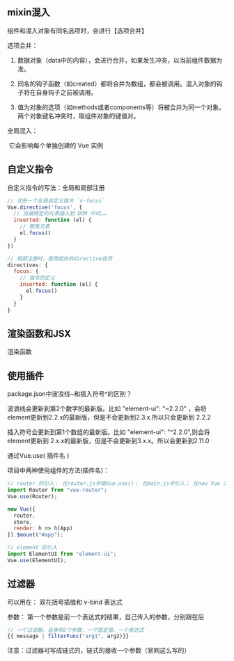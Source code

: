 ## mixin混入

组件和混入对象有同名选项时，会进行【选项合并】

选项合并： 

1.  数据对象（data中的内容），会进行合并，如果发生冲突，以当前组件数据为准。

2. 同名的钩子函数（如created）都将合并为数组，都会被调用。混入对象的钩子将在自身钩子之前被调用。

3. 值为对象的选项（如methods或者components等）将被合并为同一个对象。两个对象键名冲突时，取组件对象的键值对。 

   [^1]: Vue.extend() 也使用同样的策略进行合并

全局混入：

​		它会影响每个单独创建的 Vue 实例

## 自定义指令

自定义指令的写法：全局和局部注册

```javascript
// 注册一个全局自定义指令 `v-focus`
Vue.directive('focus', {
  // 当被绑定的元素插入到 DOM 中时……
  inserted: function (el) {
    // 聚焦元素
    el.focus()
  }
})
```

```JavaScript
// 局部注册时，使用组件的directive选项
directives: {
  focus: {
    // 指令的定义
    inserted: function (el) {
      el.focus()
    }
  }
}
```

## 渲染函数和JSX

渲染函数

## 使用插件

package.json中波浪线~和插入符号^的区别？

波浪线会更新到第2个数字的最新版。比如 "element-ui": "~2.2.0"  ，会将element更新到2.2.x的最新版，但是不会更新到2.3.x.所以只会更新到 2.2.2

插入符号会更新到第1个数组的最新版。比如  "element-ui": "^2.2.0",则会将element更新到 2.x.x的最新版，但是不会更新到3.x.x。所以会更新到2.11.0

通过Vue.use( 插件名 )

项目中两种使用组件的方法(插件名)：

```javascript
// router 的引入： 在router.js中做Vue.use()； 在main.js中引入； 在new Vue（）时作为对象参数的属性
import Router from "vue-router";
Vue.use(Router);

new Vue({
  router,
  store,
  render: h => h(App)
}).$mount("#app");

// element 的引入
import ElementUI from "element-ui";
Vue.use(ElementUI);
```

## 过滤器

可以用在： 双花括号插值和 v-bind 表达式

参数： 第一个参数是前一个表达式的结果，自己传入的参数，分别跟在后

```JavaScript
// 一个过滤器，自身带2个参数，一个固定值，一个表达式
{{ message | filterFunc("arg1", arg2)}}
```

注意：过滤器可写成链式的，链式的接收一个参数（官网这么写的）




